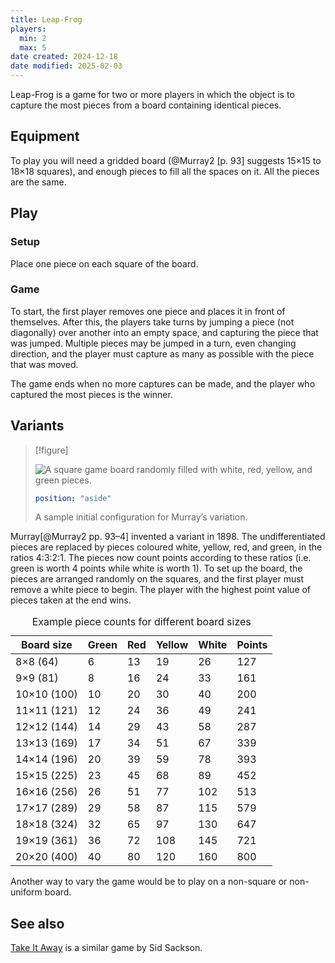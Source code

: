 ```yaml
---
title: Leap-Frog
players:
  min: 2
  max: 5
date created: 2024-12-18
date modified: 2025-02-03
---
```


Leap-Frog is a game for two or more players in which the object is to capture
the most pieces from a board containing identical pieces.

## Equipment
To play you will need a gridded board (@Murray2 [p. 93] suggests 15×15 to 18×18
squares), and enough pieces to fill all the spaces on it. All the pieces are the
same.

## Play

### Setup

Place one piece on each square of the board.

### Game

To start, the first player removes one piece and places it in front of
themselves. After this, the players take turns by jumping a piece (not
diagonally) over another into an empty space, and capturing the piece that was
jumped. Multiple pieces may be jumped in a turn, even changing direction, and
the player must capture as many as possible with the piece that was moved.

The game ends when no more captures can be made, and the player who captured the
most pieces is the winner.

## Variants

> [!figure]
> 
> ![A square game board randomly filled with white, red, yellow, and green pieces.](leap-frog-variation.svg)
>
> ```yaml
> position: "aside"
> ```
>
>   A sample initial configuration for Murray’s variation.


Murray[@Murray2 pp. 93–4] invented a variant in 1898. The undifferentiated
pieces are replaced by pieces coloured white, yellow, red, and green, in the
ratios 4&ratio;3&ratio;2&ratio;1. The pieces now count points according to these ratios (i.e.
green is worth 4 points while white is worth 1). To set up the board, the pieces
are arranged randomly on the squares, and the first player must remove a white
piece to begin. The player with the highest point value of pieces taken at the
end wins.

<table>
<caption>
Example piece counts for different board sizes
</caption>
<thead>
<tr>
<th>
Board size
</th>
<th class="numeric">
Green
</th>
<th class="numeric">
Red
</th>
<th class="numeric">
Yellow
</th>
<th class="numeric">
White
</th>
<th class="numeric">
Points
</th>
</tr>
</thead>
<tbody>
<tr>
<td>
8×8 (64)
</td>
<td class="numeric">6</td>
<td class="numeric">13</td>
<td class="numeric">19</td>
<td class="numeric">26</td>
<td class="numeric">127</td>
</tr>
<tr>
<td>9×9 (81)</td>
<td class="numeric">8</td>
<td class="numeric">16</td>
<td class="numeric">24</td>
<td class="numeric">33</td>
<td class="numeric">161</td>
</tr>
<tr>
<td>10×10 (100)</td>
<td class="numeric">10</td>
<td class="numeric">20</td>
<td class="numeric">30</td>
<td class="numeric">40</td>
<td class="numeric">200</td>
</tr>
<tr>
<td>11×11 (121)</td>
<td class="numeric">12</td>
<td class="numeric">24</td>
<td class="numeric">36</td>
<td class="numeric">49</td>
<td class="numeric">241</td>
</tr>
<tr>
<td>12×12 (144)</td>
<td class="numeric">14</td>
<td class="numeric">29</td>
<td class="numeric">43</td>
<td class="numeric">58</td>
<td class="numeric">287</td>
</tr>
<tr>
<td>13×13 (169)</td>
<td class="numeric">17</td>
<td class="numeric">34</td>
<td class="numeric">51</td>
<td class="numeric">67</td>
<td class="numeric">339</td>
</tr>
<tr>
<td>14×14 (196)</td>
<td class="numeric">20</td>
<td class="numeric">39</td>
<td class="numeric">59</td>
<td class="numeric">78</td>
<td class="numeric">393</td>
</tr>
<tr>
<td>15×15 (225)</td>
<td class="numeric">23</td>
<td class="numeric">45</td>
<td class="numeric">68</td>
<td class="numeric">89</td>
<td class="numeric">452</td>
</tr>
<tr>
<td>16×16 (256)</td>
<td class="numeric">26</td>
<td class="numeric">51</td>
<td class="numeric">77</td>
<td class="numeric">102</td>
<td class="numeric">513</td>
</tr>
<tr>
<td>17×17 (289)</td>
<td class="numeric">29</td>
<td class="numeric">58</td>
<td class="numeric">87</td>
<td class="numeric">115</td>
<td class="numeric">579</td>
</tr>
<tr>
<td>18×18 (324)</td>
<td class="numeric">32</td>
<td class="numeric">65</td>
<td class="numeric">97</td>
<td class="numeric">130</td>
<td class="numeric">647</td>
</tr>
<tr>
<td>19×19 (361)</td>
<td class="numeric">36</td>
<td class="numeric">72</td>
<td class="numeric">108</td>
<td class="numeric">145</td>
<td class="numeric">721</td>
</tr>
<tr>
<td>20×20 (400)</td>
<td class="numeric">40</td>
<td class="numeric">80</td>
<td class="numeric">120</td>
<td class="numeric">160</td>
<td class="numeric">800</td>
</tr>
</tbody>
</table>

Another way to vary the game would be to play on a non-square or non-uniform board.

## See also

[Take It Away](games/take-it-away/take-it-away.md) is a similar game by Sid Sackson.
